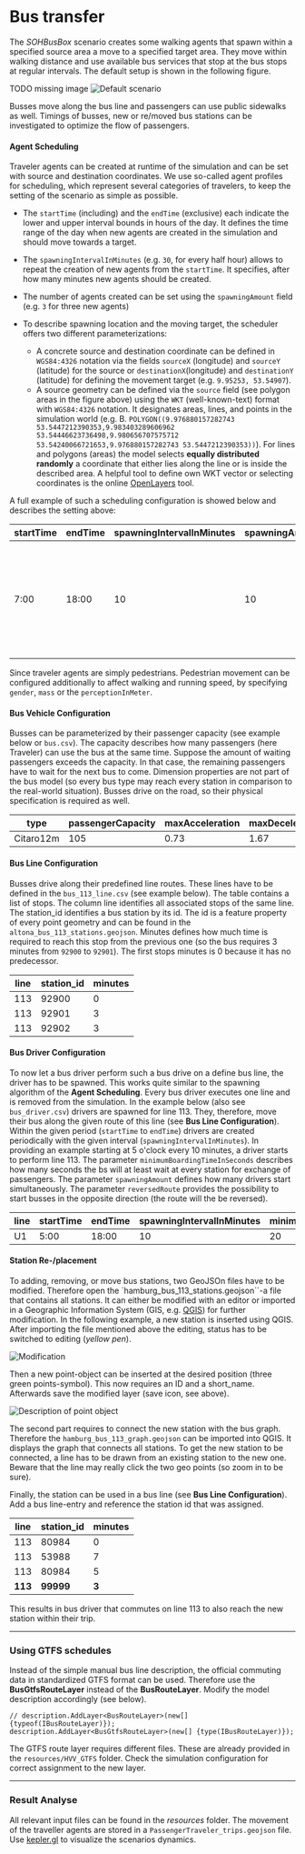 # Bus transfer

The _SOHBusBox_ scenario creates some walking agents that spawn within a specified source area a move to a specified
target area. They move within walking distance and use available bus services that stop at the bus stops at regular
intervals.
The default setup is shown in the following figure.

TODO missing image
![Default scenario](images/bus_driving_scenario.png)

Busses move along the bus line and passengers can use public sidewalks as well. Timings of busses, new or re/moved bus
stations can be investigated to optimize the flow of passengers.

#### Agent Scheduling

Traveler agents can be created at runtime of the simulation and can be set with source and destination coordinates. We
use so-called agent profiles for scheduling, which represent several categories of travelers, to keep the setting of the
scenario as simple as possible.

* The ``startTime`` (including) and the ``endTime`` (exclusive) each indicate the lower and upper interval bounds in
  hours of the day. It defines the time range of the day when new agents are created in the simulation and should move
  towards a target.

* The ``spawningIntervalInMinutes`` (e.g. ``30``, for every half hour) allows to repeat the creation of new agents from
  the ``startTime``. It specifies, after how many minutes new agents should be created.

* The number of agents created can be set using the ``spawningAmount`` field (e.g. ``3`` for three new agents)

* To describe spawning location and the moving target, the scheduler offers two different parameterizations:
    * A concrete source and destination coordinate can be defined in ``WGS84:4326`` notation via the
      fields ``sourceX`` (longitude) and ``sourceY`` (latitude) for the source or ``destinationX``(longitude)
      and ``destinationY`` (latitude) for defining the movement target (e.g. ``9.95253, 53.54907``).
    * A source geometry can be defined via the ``source`` field (see polygon areas in the figure above) using
      the ``WKT`` (well-known-text) format with ``WGS84:4326`` notation. It designates areas, lines, and points in the
      simulation world (e.g.
      B. ``POLYGON((9.976880157282743 53.5447212390353,9.983403289606962 53.54446623736498,9.980656707575712 53.54240066721653,9.976880157282743 53.5447212390353))``).
      For lines and polygons (areas) the model selects **equally distributed randomly** a coordinate that either lies
      along the line or is inside the described area. A helpful tool to define own WKT vector or selecting coordinates
      is the online  [OpenLayers](http://dev.openlayers.org/examples/vector-formats.html) tool.

A full example of such a scheduling configuration is showed below and describes the setting above:

| startTime | endTime | spawningIntervalInMinutes | spawningAmount | gender | mass | perceptionInMeter | source                                                                                                                                                                                                                                                                                        | destination                                                                                                                                                                                                                                                                                                                      |
|-----------|---------|---------------------------|----------------|--------|------|-------------------|-----------------------------------------------------------------------------------------------------------------------------------------------------------------------------------------------------------------------------------------------------------------------------------------------|----------------------------------------------------------------------------------------------------------------------------------------------------------------------------------------------------------------------------------------------------------------------------------------------------------------------------------|
| 7:00      | 18:00   | 10                        | 10             | female | 60   | 1.0               | MULTIPOLYGON (((9.97859976984082 53.543765731511,9.98209851718183 53.5428480272904,9.98651496874344 53.5427906707766,9.98565462103663 53.5456584964659,9.98261472580592 53.5477233309623,9.97791149167537 53.54617470509,9.97538780506874 53.546461487659,9.97859976984082 53.543765731511))) | MULTIPOLYGON (((9.9038642323762 53.4969628162607,9.91063230100308 53.4898506085511,9.92686419440484 53.4863518612101,9.92760982908407 53.502813180667,9.92072704742962 53.5180700133344,9.90220089347638 53.5195612826928,9.89617845952873 53.5129652836073,9.89331063383937 53.498224659564,9.9038642323762 53.4969628162607))) |

Since traveler agents are simply pedestrians. Pedestrian movement can be configured additionally to affect walking and
running speed, by specifying `gender`, `mass` or the `perceptionInMeter`.

#### Bus Vehicle Configuration

Busses can be parameterized by their passenger capacity (see example below or ``bus.csv``). The capacity describes how
many passengers (here Traveler) can use the bus at the same time. Suppose the amount of waiting passengers exceeds the
capacity. In that case, the remaining passengers have to wait for the next bus to come.
Dimension properties are not part of the bus model (so every bus type may reach every station in comparison to the
real-world situation).
Busses drive on the road, so their physical specification is required as well.

| type      | passengerCapacity | maxAcceleration | maxDeceleration | maxSpeed | length | height | width | trafficCode | velocity | mass  |
|-----------|-------------------|-----------------|-----------------|----------|--------|--------|-------|-------------|----------|-------|
| Citaro12m | 105               | 0.73            | 1.67            | 13.89    | 12.135 | 3.12   | 2.55  | german      | 0        | 19000 |

#### Bus Line Configuration

Busses drive along their predefined line routes. These lines have to be defined in the ``bus_113_line.csv`` (see example
below).
The table contains a list of stops. The column line identifies all associated stops of the same line.
The station_id identifies a bus station by its id. The id is a feature property of every point geometry and can be found
in the ``altona_bus_113_stations.geojson``.
Minutes defines how much time is required to reach this stop from the previous one (so the bus requires 3 minutes
from ``92900`` to ``92901``). The first stops minutes is 0 because it has no predecessor.

| line | station_id | minutes |
|------|------------|---------|
| 113  | 92900      | 0       |
| 113  | 92901      | 3       |
| 113  | 92902      | 3       |

#### Bus Driver Configuration

To now let a bus driver perform such a bus drive on a define bus line, the driver has to be spawned. This works quite
similar to the spawning algorithm of the **Agent Scheduling**.
Every bus driver executes one line and is removed from the simulation. In the example below (also
see ``bus_driver.csv``) drivers are spawned for line 113. They, therefore, move their bus along the given route of this
line (see **Bus Line Configuration**).
Within the given period (``startTime`` to ``endTime``) drivers are created periodically with the given
interval (``spawningIntervalInMinutes``). In providing an example starting at 5 o'clock every 10 minutes, a driver
starts to perform line 113.
The parameter ``minimumBoardingTimeInSeconds`` describes how many seconds the bs will at least wait at every station for
exchange of passengers.
The parameter ``spawningAmount`` defines how many drivers start simultaneously.
The parameter ``reversedRoute`` provides the possibility to start busses in the opposite direction (the route will the
be reversed).

| line | startTime | endTime | spawningIntervalInMinutes | minimumBoardingTimeInSeconds | spawningAmount | reversedRoute 
|------|-----------|---------|---------------------------|------------------------------|----------------|---------------|
| U1   | 5:00      | 18:00   | 10                        | 20                           | 1              | false         |

#### Station Re-/placement

To adding, removing, or move bus stations, two GeoJSOn files have to be modified.
Therefore open the `hamburg_bus_113_stations.geojson``-a file that contains all stations. It can either be modified with
an editor or imported in a Geographic Information System (GIS,
e.g. [QGIS](https://qgis.org/en/site/forusers/download.html)) for further modification.
In the following example, a new station is inserted using QGIS.
After importing the file mentioned above the editing, status has to be switched to editing (_yellow pen_).

![Modification](images/qgis_tools.png)

Then a new point-object can be inserted at the desired position (three green points-symbol). This now requires an ID and
a short_name. Afterwards save the modified layer (save icon, see above).

![Description of point object](images/new_station.png)

The second part requires to connect the new station with the bus graph. Therefore the ``hamburg_bus_113_graph.geojson``
can be imported into QGIS. It displays the graph that connects all stations.
To get the new station to be connected, a line has to be drawn from an existing station to the new one. Beware that the
line may really click the two geo points (so zoom in to be sure).

Finally, the station can be used in a bus line (see **Bus Line Configuration**). Add a bus line-entry and reference the
station id that was assigned.

| line    | station_id | minutes |
|---------|------------|---------|
| 113     | 80984      | 0       |
| 113     | 53988      | 7       |
| 113     | 80984      | 5       |
| **113** | **99999**  | **3**   |

This results in bus driver that commutes on line 113 to also reach the new station within their trip.

---

### Using GTFS schedules

Instead of the simple manual bus line description, the official commuting data in standardized GTFS format can be used.
Therefore use the **BusGtfsRouteLayer** instead of the **BusRouteLayer**. Modify the model description accordingly (see
below).

```
// description.AddLayer<BusRouteLayer>(new[] {typeof(IBusRouteLayer)});
description.AddLayer<BusGtfsRouteLayer>(new[] {type(IBusRouteLayer)});
```

The GTFS route layer requires different files. These are already provided in the `resources/HVV_GTFS` folder. Check the
simulation configuration for correct assignment to the new layer.



---

### Result Analyse

All relevant input files can be found in the _resources_ folder. The movement of the traveller agents are stored in
a `PassengerTraveler_trips.geojson` file. Use [kepler.gl](https://kepler.gl/#/demo) to visualize the scenarios dynamics.
